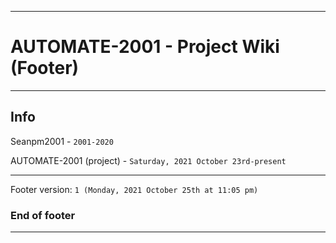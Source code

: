 
***

# AUTOMATE-2001 - Project Wiki (Footer)

***

## Info

Seanpm2001 - `2001-2020`

AUTOMATE-2001 (project) - `Saturday, 2021 October 23rd-present`

***

Footer version: `1 (Monday, 2021 October 25th at 11:05 pm)`

### End of footer

***
